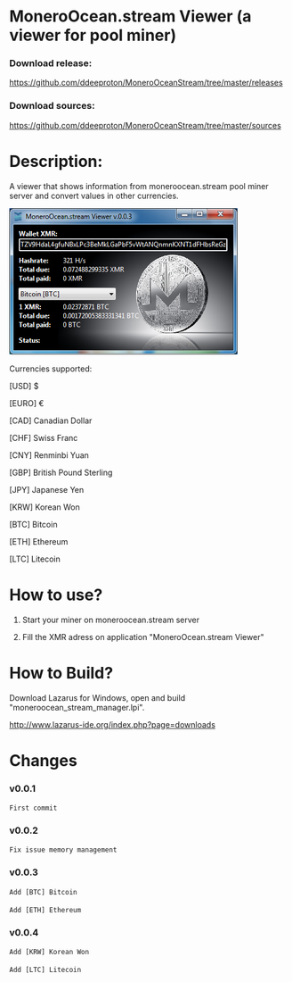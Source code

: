 # MoneroOcean.stream Viewer (a viewer for pool miner)

### Download release:

https://github.com/ddeeproton/MoneroOceanStream/tree/master/releases

### Download sources:

https://github.com/ddeeproton/MoneroOceanStream/tree/master/sources

# Description: 

A viewer that shows information from moneroocean.stream pool miner server and convert values in other currencies. 

![](preview.png)

Currencies supported:

[USD] $

[EURO] €

[CAD] Canadian Dollar

[CHF] Swiss Franc

[CNY] Renminbi Yuan

[GBP] British Pound Sterling

[JPY] Japanese Yen

[KRW] Korean Won

[BTC] Bitcoin 

[ETH] Ethereum

[LTC] Litecoin

# How to use?

1. Start your miner on moneroocean.stream server

2. Fill the XMR adress on application "MoneroOcean.stream Viewer"

# How to Build? 

Download Lazarus for Windows, open and build "moneroocean_stream_manager.lpi". 

http://www.lazarus-ide.org/index.php?page=downloads

# Changes

### v0.0.1 
	First commit

### v0.0.2
	Fix issue memory management
	
### v0.0.3
	Add [BTC] Bitcoin 
	
	Add [ETH] Ethereum
	
### v0.0.4
	Add [KRW] Korean Won
	
	Add [LTC] Litecoin

